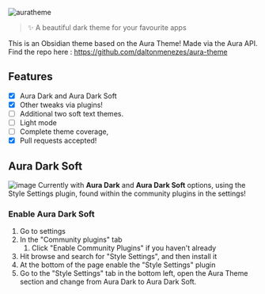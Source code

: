 
![auratheme](https://github.com/Possibly-Matt/obsidian-aura-theme/assets/12588174/63fad219-94db-4e00-8b3a-f7fe3531f090)
>✨ A beautiful dark theme for your favourite apps

This is an Obsidian theme based on the Aura Theme! Made via the Aura API.
Find the repo here : https://github.com/daltonmenezes/aura-theme
## Features
- [x] Aura Dark and Aura Dark Soft
- [x] Other tweaks via plugins!
- [ ] Additional two soft text themes.
- [ ] Light mode 
- [ ] Complete theme coverage, 
- [x] Pull requests accepted! 
## Aura Dark Soft
![image](https://github.com/Possibly-Matt/obsidian-aura-theme/assets/12588174/9d3f6873-fba5-4a83-be70-3182ee55b717)
Currently with **Aura Dark** and **Aura Dark Soft** options, using the Style Settings plugin, found within the community plugins in the settings!
### Enable Aura Dark Soft
1. Go to settings
2. In the "Community plugins" tab
	1. Click "Enable Community Plugins" if you haven't already
3. Hit browse and search for "Style Settings", and then install it
4. At the bottom of the page enable the "Style Settings" plugin
5. Go to the "Style Settings" tab in the bottom left, open the Aura Theme section and change from Aura Dark to Aura Dark Soft. 
